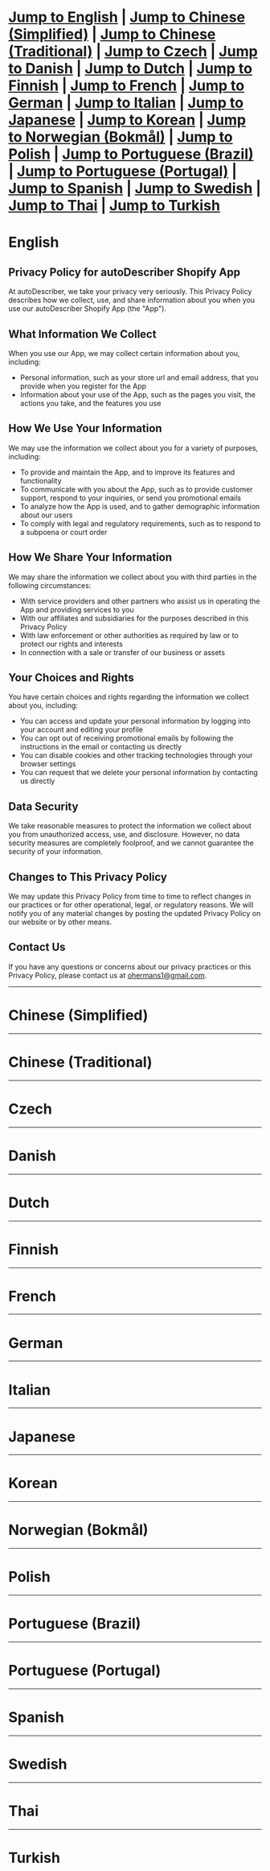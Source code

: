 # [Jump to English](#english) | [Jump to Chinese (Simplified)](#chinese-simplified) | [Jump to Chinese (Traditional)](#chinese-traditional) | [Jump to Czech](#czech) | [Jump to Danish](#danish) | [Jump to Dutch](#dutch) | [Jump to Finnish](#finnish) | [Jump to French](#french) | [Jump to German](#german) | [Jump to Italian](#italian) | [Jump to Japanese](#japanese) | [Jump to Korean](#korean) | [Jump to Norwegian (Bokmål)](#norwegian-bokmal) | [Jump to Polish](#polish) | [Jump to Portuguese (Brazil)](#portuguese-brazil) | [Jump to Portuguese (Portugal)](#portuguese-portugal) | [Jump to Spanish](#spanish) | [Jump to Swedish](#swedish) | [Jump to Thai](#thai) | [Jump to Turkish](#turkish)

# English <a name="english"></a>
## Privacy Policy for autoDescriber Shopify App

At autoDescriber, we take your privacy very seriously. This Privacy Policy describes how we collect, use, and share information about you when you use our autoDescriber Shopify App (the "App").

## What Information We Collect

When you use our App, we may collect certain information about you, including:

- Personal information, such as your store url and email address, that you provide when you register for the App
- Information about your use of the App, such as the pages you visit, the actions you take, and the features you use

## How We Use Your Information

We may use the information we collect about you for a variety of purposes, including:

- To provide and maintain the App, and to improve its features and functionality
- To communicate with you about the App, such as to provide customer support, respond to your inquiries, or send you promotional emails
- To analyze how the App is used, and to gather demographic information about our users
- To comply with legal and regulatory requirements, such as to respond to a subpoena or court order

## How We Share Your Information

We may share the information we collect about you with third parties in the following circumstances:

- With service providers and other partners who assist us in operating the App and providing services to you
- With our affiliates and subsidiaries for the purposes described in this Privacy Policy
- With law enforcement or other authorities as required by law or to protect our rights and interests
- In connection with a sale or transfer of our business or assets

## Your Choices and Rights

You have certain choices and rights regarding the information we collect about you, including:

- You can access and update your personal information by logging into your account and editing your profile
- You can opt out of receiving promotional emails by following the instructions in the email or contacting us directly
- You can disable cookies and other tracking technologies through your browser settings
- You can request that we delete your personal information by contacting us directly

## Data Security

We take reasonable measures to protect the information we collect about you from unauthorized access, use, and disclosure. However, no data security measures are completely foolproof, and we cannot guarantee the security of your information.

## Changes to This Privacy Policy

We may update this Privacy Policy from time to time to reflect changes in our practices or for other operational, legal, or regulatory reasons. We will notify you of any material changes by posting the updated Privacy Policy on our website or by other means.

## Contact Us

If you have any questions or concerns about our privacy practices or this Privacy Policy, please contact us at ohermans1@gmail.com.

***

# Chinese (Simplified) <a name="chinese-simplified"></a>

***

# Chinese (Traditional) <a name="chinese-traditional"></a>

***

# Czech <a name="czech"></a>

***

# Danish <a name="danish"></a>

***

# Dutch <a name="dutch"></a>

***

# Finnish <a name="finnish"></a>

***

# French <a name="french"></a>

***

# German <a name="german"></a>

***

# Italian <a name="italian"></a>

***

# Japanese <a name="japanese"></a>

***

# Korean <a name="korean"></a>

***

# Norwegian (Bokmål) <a name="norwegian-bokmal"></a>

***

# Polish <a name="polish"></a>

***

# Portuguese (Brazil) <a name="portuguese-brazil"></a>

***

# Portuguese (Portugal) <a name="portuguese-portugal"></a>

***

# Spanish <a name="spanish"></a>

***

# Swedish <a name="swedish"></a>

***

# Thai <a name="thai"></a>

***

# Turkish <a name="turkish"></a>



